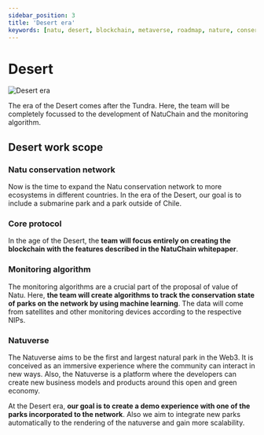 ```yaml
---
sidebar_position: 3
title: 'Desert era'
keywords: [natu, desert, blockchain, metaverse, roadmap, nature, conservation]
---
```


# Desert


![Desert era](/img/desert.png)

The era of the Desert comes after the Tundra. Here, the team will be completely focussed to the development of NatuChain and the monitoring algorithm. 

## Desert work scope

### Natu conservation network

Now is the time to expand the Natu conservation network to more ecosystems in different countries. In the era of the Desert, our goal is to include a submarine park and a park outside of Chile.

### Core protocol 

In the age of the Desert, the **team will focus entirely on creating the blockchain with the features described in the NatuChain whitepaper**.

### Monitoring algorithm

The monitoring algorithms are a crucial part of the proposal of value of Natu. Here, **the team will create algorithms to track the conservation state of parks on the network by using machine learning**. The data will come from satellites and other monitoring devices according to the respective NIPs.

### Natuverse

The Natuverse aims to be the first and largest natural park in the Web3. It is conceived as an immersive experience where the community can interact in new ways. Also, the Natuverse is a platform where the developers can create new business models and products around this open and green economy.

At the Desert era, **our goal is to create a demo experience with one of the parks incorporated to the network**. Also we aim to integrate new parks automatically to the rendering of the natuverse and gain more scalability.
